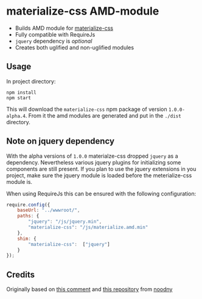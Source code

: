 # materialize-css AMD-module

- Builds AMD module for [materialize-css](https://github.com/Dogfalo/materialize)
- Fully compatible with RequireJs
- `jquery` dependency is _optional_
- Creates both uglified and non-uglified modules

## Usage
In project directory:
```
npm install
npm start
```

This will download the `materialize-css` npm package of version `1.0.0-alpha.4`. From it the amd modules are generated and put in the `./dist` directory.

## Note on jquery dependency

With the alpha versions of `1.0.0` materialze-css dropped `jquery` as a dependency. Nevertheless various jquery plugins for initializing some components are still present. If you plan to use the jquery extensions in you project, make sure the jquery module is loaded before the meterialize-css module is.

When using RequireJs this can be ensured with the following configuration:

```javascript
require.config({
    baseUrl: "../wwwroot/",
    paths: {
        "jquery": "/js/jquery.min",
        "materialize-css": "/js/materialize.amd.min"
    },
    shim: {
        "materialize-css":  ["jquery"]
    }
});

```

## Credits
Originally based on [this comment](https://github.com/Dogfalo/materialize/issues/634#issuecomment-113213629) and
[this repository](https://github.com/noodny/materializecss-amd) from [noodny](https://github.com/noodny)
